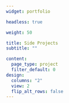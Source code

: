 ```yaml
---
widget: portfolio

headless: true

weight: 50

title: Side Projects
subtitle: ""

content:
  page_type: project
  filter_default: 0
design:
  columns: "2"
  view: 2
  flip_alt_rows: false
---
```

